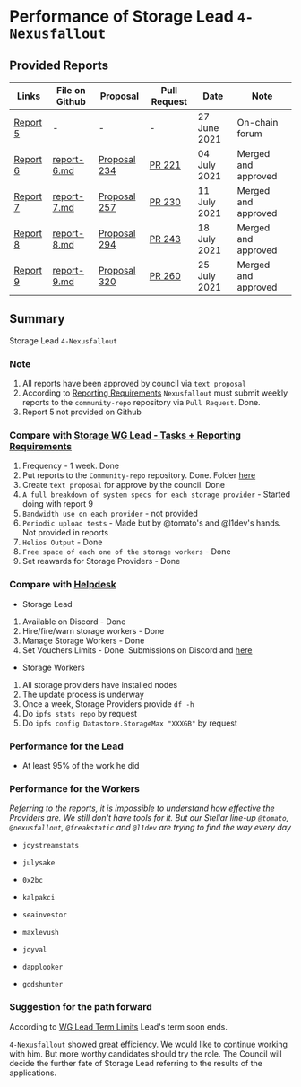 # Performance of Storage Lead `4-Nexusfallout`

## Provided Reports

| Links           | File on Github | Proposal | Pull Request | Date | Note |
|-----------------|----------------|----------|--------------|------|-----|
| [Report 5](https://testnet.joystream.org/#/forum/threads/395?replyIdx=7) | - | - | - | 27 June 2021 | On-chain forum | 
| [Report 6](https://testnet.joystream.org/#/forum/threads/395?replyIdx=8) | [report-6.md](https://github.com/Joystream/community-repo/blob/master/workinggroup-reports/storage_group/report-6.md) | [Proposal 234](https://testnet.joystream.org/#/proposals/234) | [PR 221](https://github.com/Joystream/community-repo/pull/221) | 04 July 2021 | Merged and approved | 
| [Report 7](https://testnet.joystream.org/#/forum/threads/395?replyIdx=9) | [report-7.md](https://github.com/Joystream/community-repo/blob/master/workinggroup-reports/storage_group/report-7.md) | [Proposal 257](https://testnet.joystream.org/#/proposals/257) | [PR 230](https://github.com/Joystream/community-repo/pull/230) | 11 July 2021 | Merged and approved | 
| [Report 8](https://testnet.joystream.org/#/forum/threads/395?replyIdx=10) | [report-8.md](https://github.com/Joystream/community-repo/blob/master/workinggroup-reports/storage_group/report-8.md) | [Proposal 294](https://testnet.joystream.org/#/proposals/294) | [PR 243](https://github.com/Joystream/community-repo/pull/243 ) | 18 July 2021 | Merged and approved |
| [Report 9](https://testnet.joystream.org/#/forum/threads/395?replyIdx=11) | [report-9.md](https://github.com/Joystream/community-repo/blob/master/workinggroup-reports/storage_group/report-9.md) | [Proposal 320](https://testnet.joystream.org/#/proposals/320) | [PR 260](https://github.com/Joystream/community-repo/pull/260) | 25 July 2021 | Merged and approved |

## Summary

Storage Lead `4-Nexusfallout`

### Note

1. All reports have been approved by council via `text proposal`
2. According to [Reporting Requirements](https://github.com/Joystream/community-repo/blob/master/rules/Storage_WG_Lead-Report_and_Tasks.md#how-to-submit-a-report) `Nexusfallout` must submit weekly reports to the `community-repo` repository via `Pull Request`. Done. 
4. Report 5 not provided on Github

### Compare with [Storage WG Lead - Tasks + Reporting Requirements](https://github.com/Joystream/community-repo/blob/master/rules/Storage_WG_Lead-Report_and_Tasks.md)

1. Frequency - 1 week. Done
2. Put reports to the ``Community-repo`` repository. Done. Folder [here](https://github.com/Joystream/community-repo/tree/master/workinggroup-reports/storage_group)
3. Create `text proposal` for approve by the council. Done
4. ``A full breakdown of system specs for each storage provider`` - Started doing with report 9
5. ``Bandwidth use on each provider`` - not provided
6. ``Periodic upload tests`` - Made but by @tomato's and @l1dev's hands. Not provided in reports
7. ``Helios Output`` - Done
8. ``Free space of each one of the storage workers`` - Done
9. Set reawards for Storage Providers - Done

### Compare with [Helpdesk](https://github.com/Joystream/helpdesk/tree/master/roles/storage-lead)

- Storage Lead

1. Available on Discord - Done 
2. Hire/fire/warn storage workers - Done
3. Manage Storage Workers - Done
4. Set Vouchers Limits - Done. Submissions on Discord and [here](https://testnet.joystream.org/#/forum/threads/423)

- Storage Workers

1. All storage providers have installed nodes
2. The update process is underway
3. Once a week, Storage Providers provide ``df -h``
4. Do ``ipfs stats repo`` by request
5. Do ``ipfs config Datastore.StorageMax "XXXGB"`` by request

### Performance for the Lead

- At least 95% of the work he did

### Performance for the Workers

*Referring to the reports, it is impossible to understand how effective the Providers are. We still don't have tools for it. But our Stellar line-up ``@tomato``, ``@nexusfallout``, ``@freakstatic`` and ``@l1dev`` are trying to find the way every day*

- `joystreamstats` 

- `julysake` 

- `0x2bc` 

- `kalpakci` 

- `seainvestor` 

- `maxlevush` 

- `joyval` 

- `dapplooker` 

- `godshunter` 

### Suggestion for the path forward

According to [WG Lead Term Limits](https://github.com/Joystream/community-repo/blob/master/rules/WG_Lead_Term_Limits.md) Lead's term soon ends. 

`4-Nexusfallout` showed great efficiency. We would like to continue working with him. But more worthy candidates should try the role. The Council will decide the further fate of Storage Lead referring to the results of the applications.
